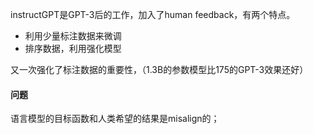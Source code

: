 instructGPT是GPT-3后的工作，加入了human feedback，有两个特点。

- 利用少量标注数据来微调
- 排序数据，利用强化模型

又一次强化了标注数据的重要性，（1.3B的参数模型比175的GPT-3效果还好）

#### 问题

语言模型的目标函数和人类希望的结果是misalign的；



